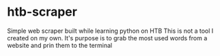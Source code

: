 # htb-scraper
Simple web scraper built while learning python on HTB
This is not a tool I created on my own.
It's purpose is to grab the most used words from a website and prin them to the terminal
